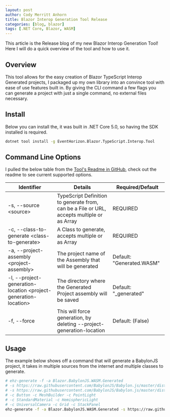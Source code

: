 ```yaml
---
layout: post
author: Cody Merritt Anhorn
title: Blazor Interop Generation Tool Release
categories: [blog, blazor]
tags: [.NET Core, Blazor, WASM]
---
```


This article is the Release blog of my new Blazor Interop Generation Tool! Here I will do a quick overview of the tool and how to use it.

## Overview

This tool allows for the easy creation of Blazor TypeScript Interop Generated projects, I packaged up my own library into an convince tool with ease of use features built in. By giving the CLI command a few flags you can generate a project with just a single command, no external files necessary.

## Install

Below you can install the, it was built in .NET Core 5.0, so having the SDK installed is required.

~~~ bash
dotnet tool install -g EventHorizon.Blazor.TypeScript.Interop.Tool
~~~

## Command Line Options

I pulled the below table from the <a href="https://github.com/canhorn/EventHorizon.Blazor.TypeScript.Interop.Generator/tree/main/Tool/EventHorizon.Blazor.TypeScript.Interop.Tool">Tool's Readme in GitHub</a>, check out the readme to see current supported options.

Identifier | Details | Required/Default
--- | --- | ---
-s, --source &lt;source&gt; | TypeScript Definition to generate from, can be a File or URL, accepts multiple or as Array |  REQUIRED
-c, --class-to-generate &lt;class-to-generate&gt; | A Class to generate, accepts multiple or as Array |  REQUIRED
-a, --project-assembly &lt;project-assembly&gt; | The project name of the Assembly that will be generated | Default: "Generated.WASM"
-l, --project-generation-location &lt;project-generation-location&gt; | The directory where the Generated Project assembly will be saved | Default: "_generated"
-f, --force | This will force generation, by deleting --project-generation-location | Default: (False)

## Usage 

The example below shows off a command that will generate a BabylonJS project, it takes in multiple sources from the internet and multiple classes to generate.

~~~ bash
# ehz-generate -f -a Blazor.BabylonJS.WASM.Generated
# -s https://raw.githubusercontent.com/BabylonJS/Babylon.js/master/dist/babylon.d.ts
# -s https://raw.githubusercontent.com/BabylonJS/Babylon.js/master/dist/gui/babylon.gui.d.ts
# -c Button -c MeshBuilder -c PointLight
# -c StandardMaterial -c HemisphericLight
# -c UniversalCamera -c Grid -c StackPanel
ehz-generate -f -a Blazor.BabylonJS.WASM.Generated -s https://raw.githubusercontent.com/BabylonJS/Babylon.js/master/dist/babylon.d.ts -s https://raw.githubusercontent.com/BabylonJS/Babylon.js/master/dist/gui/babylon.gui.d.ts -c Button -c MeshBuilder -c PointLight -c StandardMaterial -c HemisphericLight -c UniversalCamera -c Grid -c StackPanel
~~~